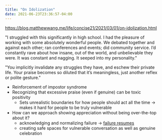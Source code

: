 ```yaml
---
title: "On Idolization"
date: 2021-06-23T23:36:57-04:00
---
```


https://blog.matthewwang.me/life/concise21/2021/03/01/on-idolization.html

"I struggled with this significantly in high school. I had the pleasure of working with some absolutely wonderful people. We debated together and against each other; ran conferences and events; did community service. I’d constantly rave about how insane, out of the world, and unbelievable they were. It was constant and nagging. It seeped into my personality."

"You implicitly invalidate any struggles they have, and eschew their private life. Your praise becomes so diluted that it’s meaningless, just another reflex or polite gesture."

* Reinforcement of impostor syndrome
* Recognizing that excessive praise (even if genuine) can be toxic positivity
	* Sets unrealistic boundaries for how people should act all the time -> makes it hard for people to be truly vulnerable
* How can we approach showing appreciation without being over-the-top about it?
	* acknowledging and normalizing failure -> [failure resumes](posts/a-failure-resume.md)
	* creating safe spaces for vulnerable conversation as well as genuine celebration
